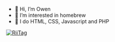- 👋 Hi, I’m Owen
- 👀 I’m interested in homebrew
- 🌱 I do HTML, CSS, Javascript and PHP

<a href="https://tag.rc24.xyz/user/780874545154359327"><img src="https://tag.rc24.xyz/780874545154359327/tag.png" alt="RiiTag" /></a>

<!---
owen-the-kid/owen-the-kid is a ✨ special ✨ repository because its `README.md` (this file) appears on your GitHub profile.
You can click the Preview link to take a look at your changes.
--->

